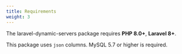 ```yaml
---
title: Requirements
weight: 3
---
```


The laravel-dynamic-servers package requires **PHP 8.0+**,  **Laravel 8+**. 

This package uses `json` columns. MySQL 5.7 or higher is required.
